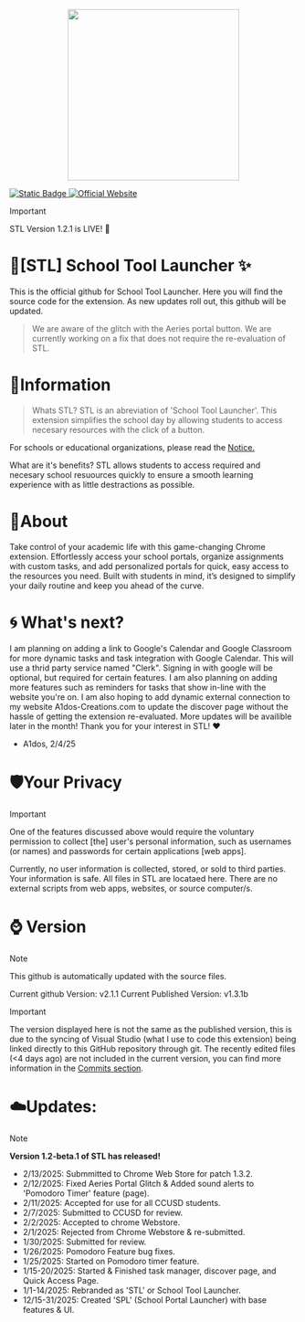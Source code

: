 <p align="center">
  <img src="https://github.com/user-attachments/assets/1b7f70aa-6314-4b1b-aa0e-f63d23eb71b0" width="300" height="300">
</p>

<a align="center" href="https://chromewebstore.google.com/detail/school-portal-launcher/pafdkffolelojifgeepmjjofdendeojf?authuser=0&hl=en">![Static Badge](https://img.shields.io/badge/v1.2.1%20-%20green?style=for-the-badge&label=Chrome%20Web%20Store)
</a>
<a align="center" href="https://a1dos-creations.com">![Official Website](https://img.shields.io/badge/Official%20Website%20-%20green?style=for-the-badge)</a>

>[!IMPORTANT]
>STL Version 1.2.1 is LIVE! 🎉

# 🚀[STL] School Tool Launcher ✨
<P>This is the official github for School Tool Launcher. Here you will find the source code for the extension. 
As new updates roll out, this github will be updated. </P>  

> We are aware of the glitch with the Aeries portal button. We are currently working on a fix that does not require the re-evaluation of STL.

# 📑Information
> Whats STL?
STL is an abreviation of 'School Tool Launcher'. This extension simplifies the school day by allowing students to access necesary resources with the click of a button.

For schools or educational organizations, please read the [Notice.](./NOTICE.md)

What are it's benefits?
STL allows students to access required and necesary school resuources quickly to ensure a smooth learning experience with as little destractions as possible.  

# 🧾About
Take control of your academic life with this game-changing Chrome extension. Effortlessly access your school portals, organize assignments with custom tasks, and add personalized portals for quick, easy access to the resources you need. Built with students in mind, it’s designed to simplify your daily routine and keep you ahead of the curve.

# 🌀 What's next?
I am planning on adding a link to Google's Calendar and Google Classroom for more dynamic tasks and task integration with Google Calendar. This will use a thrid party service named "Clerk". Signing in with google will be optional, but required for certain features. I am also planning on adding more features such as reminders for tasks that show in-line with the website you're on. I am also hoping to add dynamic external connection to my website A1dos-Creations.com to update the discover page without the hassle of getting the extension re-evaluated. More updates will be availible later in the month! Thank you for your interest in STL! ❤️

- A1dos, 2/4/25

# 🛡️Your Privacy
>[!IMPORTANT]
>One of the features discussed above would require the voluntary permission to collect [the] user's personal information, such as usernames (or names) and passwords for certain applications [web apps].

Currently, no user information is collected, stored, or sold to third parties. Your information is safe. All files in STL are locataed here. There are no external scripts from web apps, websites, or source computer/s.  


# ⌚ Version
>[!NOTE]
>  This github is automatically updated with the source files.

Current github Version: v2.1.1
Current Published Version: v1.3.1b

>[!IMPORTANT]
>The version displayed here is not the same as the published version, this is due to the syncing of Visual Studio (what I use to code this extension) being linked directly to this GitHub repository through git. The recently edited files (<4 days ago) are not included in the current version, you can find more information in the [Commits section](https://github.com/A1dos-Creations/STL/commits/main/).


# ☁️Updates:
>[!NOTE]
> **Version 1.2-beta.1 of STL has released!**

- 2/13/2025: Submmitted to Chrome Web Store for patch 1.3.2.
- 2/12/2025: Fixed Aeries Portal Glitch & Added sound alerts to 'Pomodoro Timer' feature (page).
- 2/11/2025: Accepted for use for all CCUSD students.
- 2/7/2025: Submitted to CCUSD for review.
- 2/2/2025: Accepted to chrome Webstore.
- 2/1/2025: Rejected from Chrome Webstore & re-submitted.
- 1/30/2025: Submitted for review.
- 1/26/2025: Pomodoro Feature bug fixes.
- 1/25/2025: Started on Pomodoro timer feature.
- 1/15-20/2025: Started & Finished task manager, discover page, and Quick Access Page.
- 1/1-14/2025: Rebranded as 'STL' or School Tool Launcher.
- 12/15-31/2025: Created 'SPL' (School Portal Launcher) with base features & UI.
